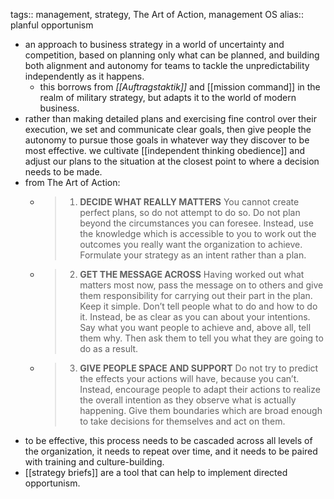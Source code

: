 tags:: management, strategy, The Art of Action, management OS
alias:: planful opportunism

- an approach to business strategy in a world of uncertainty and competition, based on planning only what can be planned, and building both alignment and autonomy for teams to tackle the unpredictability independently as it happens.
	- this borrows from *[[Auftragstaktik]]* and [[mission command]] in the realm of military strategy, but adapts it to the world of modern business.
- rather than making detailed plans and exercising fine control over their execution, we set and communicate clear goals, then give people the autonomy to pursue those goals in whatever way they discover to be most effective. we cultivate [[independent thinking obedience]] and adjust our plans to the situation at the closest point to where a decision needs to be made.
- from The Art of Action:
	- > 1. **DECIDE WHAT REALLY MATTERS**
	  You cannot create perfect plans, so do not attempt to do so. Do not plan beyond the circumstances you can foresee. Instead, use the knowledge which is accessible to you to work out the outcomes you really want the organization to achieve. Formulate your strategy as an intent rather than a plan.
	- > 2. **GET THE MESSAGE ACROSS**
	  Having worked out what matters most now, pass the message on to others and give them responsibility for carrying out their part in the plan. Keep it simple. Don’t tell people what to do and how to do it. Instead, be as clear as you can about your intentions. Say what you want people to achieve and, above all, tell them why. Then ask them to tell you what they are going to do as a result.
	- > 3. **GIVE PEOPLE SPACE AND SUPPORT**
	  Do not try to predict the effects your actions will have, because you can’t. Instead, encourage people to adapt their actions to realize the overall intention as they observe what is actually happening. Give them boundaries which are broad enough to take decisions for themselves and act on them.
- to be effective, this process needs to be cascaded across all levels of the organization, it needs to repeat over time, and it needs to be paired with training and culture-building.
- [[strategy briefs]] are a tool that can help to implement directed opportunism.